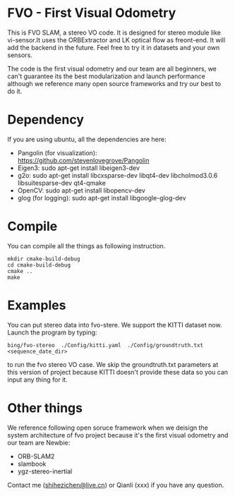 # FVO - First Visual Odometry
This is FVO SLAM, a stereo VO code. It is designed for stereo module like vi-sensor.It uses the ORBExtractor and LK optical flow as freont-end. It will add the backend in the future. Feel free to try it in datasets and your own sensors.

The code is the first visual odometry and our team are all beginners, we can't guarantee its the best modularization and launch performance although we reference many open source frameworks and try our best to do it.

# Dependency
If you are using ubuntu, all the dependencies are here:

- Pangolin (for visualization): https://github.com/stevenlovegrove/Pangolin 
- Eigen3: sudo apt-get install libeigen3-dev
- g2o: sudo apt-get install libcxsparse-dev libqt4-dev libcholmod3.0.6 libsuitesparse-dev qt4-qmake 
- OpenCV: sudo apt-get install libopencv-dev
- glog (for logging): sudo apt-get install libgoogle-glog-dev

# Compile
You can compile all the things as following instruction.
```
mkdir cmake-build-debug
cd cmake-build-debug
cmake ..
make 
```

# Examples
You can put stereo data into fvo-stere. We support the KITTI dataset now. Launch the program by typing:
```
bing/fvo-stereo  ./Config/kitti.yaml  ./Config/groundtruth.txt  <sequence_date_dir>
```
to run the fvo stereo VO case.
We skip the groundtruth.txt parameters at this version of project because KITTI doesn't provide these data so you can input any thing for it.




# Other things
We reference following open soruce framework when we deisign the system architecture of fvo project because it's the first visual odometry and our team are Newbie:
- ORB-SLAM2 
- slambook
- ygz-stereo-inertial

Contact me (shihezichen@live.cn) or Qianli (xxx) if you have any question.


